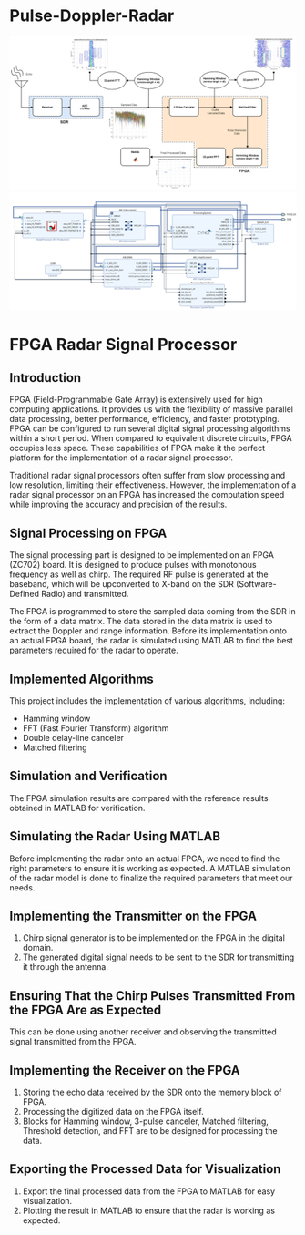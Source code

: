 # Pulse-Doppler-Radar
![alt text](BD.png)
![alt text](VivadoBlockDiagram.png)

# FPGA Radar Signal Processor

## Introduction

FPGA (Field-Programmable Gate Array) is extensively used for high computing applications. It provides us with the flexibility of massive parallel data processing, better performance, efficiency, and faster prototyping. FPGA can be configured to run several digital signal processing algorithms within a short period. When compared to equivalent discrete circuits, FPGA occupies less space. These capabilities of FPGA make it the perfect platform for the implementation of a radar signal processor.

Traditional radar signal processors often suffer from slow processing and low resolution, limiting their effectiveness. However, the implementation of a radar signal processor on an FPGA has increased the computation speed while improving the accuracy and precision of the results.

## Signal Processing on FPGA

The signal processing part is designed to be implemented on an FPGA (ZC702) board. It is designed to produce pulses with monotonous frequency as well as chirp. The required RF pulse is generated at the baseband, which will be upconverted to X-band on the SDR (Software-Defined Radio) and transmitted.

The FPGA is programmed to store the sampled data coming from the SDR in the form of a data matrix. The data stored in the data matrix is used to extract the Doppler and range information. Before its implementation onto an actual FPGA board, the radar is simulated using MATLAB to find the best parameters required for the radar to operate.

## Implemented Algorithms

This project includes the implementation of various algorithms, including:

- Hamming window
- FFT (Fast Fourier Transform) algorithm
- Double delay-line canceler
- Matched filtering

## Simulation and Verification

The FPGA simulation results are compared with the reference results obtained in MATLAB for verification.


## Simulating the Radar Using MATLAB

Before implementing the radar onto an actual FPGA, we need to find the right parameters to ensure it is working as expected. A MATLAB simulation of the radar model is done to finalize the required parameters that meet our needs.

## Implementing the Transmitter on the FPGA

1. Chirp signal generator is to be implemented on the FPGA in the digital domain.
2. The generated digital signal needs to be sent to the SDR for transmitting it through the antenna.

## Ensuring That the Chirp Pulses Transmitted From the FPGA Are as Expected

This can be done using another receiver and observing the transmitted signal transmitted from the FPGA.

## Implementing the Receiver on the FPGA

1. Storing the echo data received by the SDR onto the memory block of FPGA.
2. Processing the digitized data on the FPGA itself.
3. Blocks for Hamming window, 3-pulse canceler, Matched filtering, Threshold detection, and FFT are to be designed for processing the data.

## Exporting the Processed Data for Visualization

1. Export the final processed data from the FPGA to MATLAB for easy visualization.
2. Plotting the result in MATLAB to ensure that the radar is working as expected.

